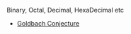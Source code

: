 Binary, Octal, Decimal, HexaDecimal etc
- [Goldbach Conjecture](https://github.com/girlscript/winter-of-contributing/pull/4988#issue-1020215577)

